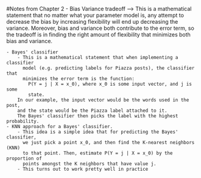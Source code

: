 #Notes from Chapter 2
    - Bias Variance tradeoff --> This is a mathematical statement that no matter
      what your parameter model is, any attempt to decrease the bias by
      increasing flexibility will end up decreasing the variance. Moreover, bias
      and variance both contribute to the error term, so the tradeoff is in
      finding the right amount of flexibility that minimizes both bias and
      variance.

    - Bayes' classifier
        - This is a mathematical statement that when implementing a classifier
          model (e.g. predicting labels for Piazza posts), the classifier that
          minimizes the error term is the function: 
            P(Y = j | X = x_0), where x_0 is some input vector, and j is some
            state.
        In our example, the input vector would be the words used in the post,
        and the state would be the Piazza label attached to it.
        The Bayes' classifier then picks the label with the highest probability. 
    - KNN approach for a Bayes' classifier.
        - This idea is a simple idea that for predicting the Bayes' classifier,
          we just pick a point x_0, and then find the K-nearest neighbors (KNN)
          to that point. Then, estimate P(Y = j | X = x_0) by the proportion of
          points amongst the K neighbors that have value j. 
        - This turns out to work pretty well in practice
